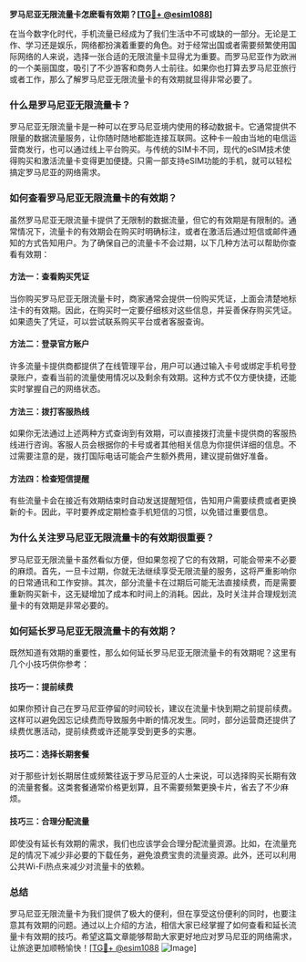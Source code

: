 **罗马尼亚无限流量卡怎麽看有效期？[[TG💪+ @esim1088](https://t.me/s/esim1088)]**

在当今数字化时代，手机流量已经成为了我们生活中不可或缺的一部分。无论是工作、学习还是娱乐，网络都扮演着重要的角色。对于经常出国或者需要频繁使用国际网络的人来说，选择一张合适的无限流量卡显得尤为重要。而罗马尼亚作为欧洲的一个美丽国度，吸引了不少游客和商务人士前往。如果你也打算去罗马尼亚旅行或者工作，那么了解罗马尼亚无限流量卡的有效期就显得非常必要了。

### 什么是罗马尼亚无限流量卡？

罗马尼亚无限流量卡是一种可以在罗马尼亚境内使用的移动数据卡。它通常提供不限量的数据流量服务，让你随时随地都能连接互联网。这种卡一般由当地的电信运营商发行，也可以通过线上平台购买。与传统的SIM卡不同，现代的eSIM技术使得购买和激活流量卡变得更加便捷。只需一部支持eSIM功能的手机，就可以轻松搞定罗马尼亚的网络需求。

### 如何查看罗马尼亚无限流量卡的有效期？

虽然罗马尼亚无限流量卡提供了无限制的数据流量，但它的有效期是有限制的。通常情况下，流量卡的有效期会在购买时明确标注，或者在激活后通过短信或邮件通知的方式告知用户。为了确保自己的流量卡不会过期，以下几种方法可以帮助你查看有效期：

#### 方法一：查看购买凭证

当你购买罗马尼亚无限流量卡时，商家通常会提供一份购买凭证，上面会清楚地标注卡的有效期。因此，在购买时一定要仔细核对这些信息，并妥善保存购买凭证。如果遗失了凭证，可以尝试联系购买平台或者客服查询。

#### 方法二：登录官方账户

许多流量卡提供商都提供了在线管理平台，用户可以通过输入卡号或绑定手机号登录账户，查看当前的流量使用情况以及剩余有效期。这种方式不仅方便快捷，还能实时掌握自己的网络状态。

#### 方法三：拨打客服热线

如果你无法通过上述两种方式查询到有效期，可以直接拨打流量卡提供商的客服热线进行咨询。客服人员会根据你的卡号或者其他相关信息为你提供详细的信息。不过需要注意的是，拨打国际电话可能会产生额外费用，建议提前做好准备。

#### 方法四：检查短信提醒

有些流量卡会在接近有效期结束时自动发送提醒短信，告知用户需要续费或者更换新的卡。因此，平时要养成定期检查手机短信的习惯，以免错过重要信息。

### 为什么关注罗马尼亚无限流量卡的有效期很重要？

罗马尼亚无限流量卡虽然看似方便，但如果忽视了它的有效期，可能会带来不必要的麻烦。首先，一旦卡过期，你就无法继续享受无限流量的服务，这将严重影响你的日常通讯和工作安排。其次，部分流量卡在过期后可能无法直接续费，而是需要重新购买新卡，这无疑增加了成本和时间上的消耗。因此，及时关注并合理规划流量卡的有效期是非常必要的。

### 如何延长罗马尼亚无限流量卡的有效期？

既然知道有效期的重要性，那么如何延长罗马尼亚无限流量卡的有效期呢？这里有几个小技巧供你参考：

#### 技巧一：提前续费

如果你预计自己在罗马尼亚停留的时间较长，建议在流量卡快到期之前提前续费。这样可以避免因忘记续费而导致服务中断的情况发生。同时，部分运营商还提供了续费优惠活动，提前续费或许还能享受到更多的实惠。

#### 技巧二：选择长期套餐

对于那些计划长期居住或频繁往返于罗马尼亚的人士来说，可以选择购买长期有效的流量套餐。这类套餐通常价格更划算，且不需要频繁更换卡片，省去了不少麻烦。

#### 技巧三：合理分配流量

即使没有延长有效期的需求，我们也应该学会合理分配流量资源。比如，在流量充足的情况下减少非必要的下载任务，避免浪费宝贵的流量资源。此外，还可以利用公共Wi-Fi热点来减少对流量卡的依赖。

### 总结

罗马尼亚无限流量卡为我们提供了极大的便利，但在享受这份便利的同时，也要注意其有效期的问题。通过以上介绍的方法，相信大家已经掌握了如何查看和延长流量卡有效期的技巧。希望这篇文章能够帮助大家更好地应对罗马尼亚的网络需求，让旅途更加顺畅愉快！[[TG💪+ @esim1088](https://t.me/s/esim1088) ![Image](https://i.postimg.cc/4NQfJmqS/Snipaste-2025-05-13-00-14-12.png)]